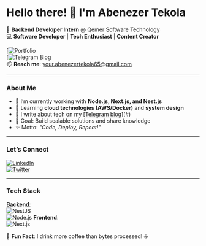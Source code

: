 # Hello there! 👋 I'm Abenezer Tekola

🚀 **Backend Developer Intern** @ Qemer Software Technology  
💻 **Software Developer** | **Tech Enthusiast** | **Content Creator**

[![Portfolio](https://abenezertekola.netlify.app/)  
[![Telegram Blog](https://t.me/abtech_hub)  
📫 **Reach me**: your.abenezertekola65@gmail.com  

---

### **About Me**  
- 🔭 I’m currently working with **Node.js, Next.js, and Nest.js**  
- 🌱 Learning **cloud technologies (AWS/Docker)** and **system design**  
- 📝 I write about tech on my [[Telegram blog](https://t.me/abtech_hub)](#)  
- 🎯 Goal: Build scalable solutions and share knowledge  
- ✨ Motto: *"Code, Deploy, Repeat!"*  

---

### **Let’s Connect**  
[![LinkedIn](<img width="167" height="148" alt="aben" src="https://github.com/user-attachments/assets/d71ee985-e5c4-4400-b6fd-611fc1df835b" />
)](https://www.linkedin.com/in/abenezer-tekola-69b59536b?utm_source=share&utm_campaign=share_via&utm_content=profile&utm_medium=android_app)  
[![Twitter](<img width="176" height="148" alt="x" src="https://github.com/user-attachments/assets/87409e80-ffe3-413b-9107-d2b12d79f1e9" />
)](@ApparoT30142)  

---

### **Tech Stack**  
**Backend**:  
  ![NestJS](![nestjs](https://github.com/user-attachments/assets/419c44a5-7014-4862-9ddd-c495f361f41e)
)  
![Node.js](![node](https://github.com/user-attachments/assets/5340c1da-83ae-4155-b543-95509f9e2724)
)
**Frontend**:  
![Next.js](<img width="225" height="225" alt="download" src="https://github.com/user-attachments/assets/0ac415b8-282f-4495-bac8-127dea5647c3" />
)  

🌟 **Fun Fact**: I drink more coffee than bytes processed! ☕  
